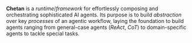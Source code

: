 **Chetan** is a _runtime_/_framework_ for effortlessly composing and orchestrating sophisticated AI agents.
Its purpose is to build _abstraction_ over key _processes_ of an agentic workflow, laying the foundation to build agents ranging from general-case agents (_ReAct_, _CoT_) to domain-specific agents to tackle special tasks.

